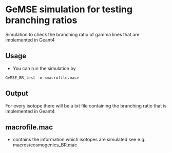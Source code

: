 GeMSE simulation for testing branching ratios
======
Simulation to check the branching ratio of gamma lines that are implemented in Geant4

## Usage
* You can run the simulation by
```
GeMSE_BR_test -m <macrofile.mac>
```

## Output
For every isotope there will be a txt file containing the branching ratio that is implemented in Geant4

## macrofile.mac
* contains the information which isotopes are simulated see e.g. macros/cosmogenics_BR.mac

